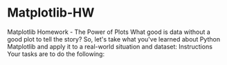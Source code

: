 # Matplotlib-HW
Matplotlib Homework - The Power of Plots
What good is data without a good plot to tell the story?
So, let's take what you've learned about Python Matplotlib and apply it to a real-world situation and dataset:
Instructions
Your tasks are to do the following:


